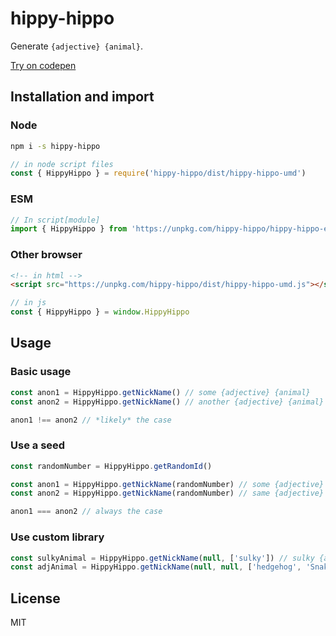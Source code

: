 # hippy-hippo

Generate `{adjective} {animal}`.

[Try on codepen]([](https://codepen.io/xgui3783/pen/vYJgXWR))

## Installation and import

### Node

```sh
npm i -s hippy-hippo
```

```js
// in node script files
const { HippyHippo } = require('hippy-hippo/dist/hippy-hippo-umd')
```

### ESM

```js
// In script[module]
import { HippyHippo } from 'https://unpkg.com/hippy-hippo/hippy-hippo-esm.js'
```

### Other browser

```html
<!-- in html -->
<script src="https://unpkg.com/hippy-hippo/dist/hippy-hippo-umd.js"></script>
```

```js
// in js
const { HippyHippo } = window.HippyHippo
```

## Usage

### Basic usage

```js
const anon1 = HippyHippo.getNickName() // some {adjective} {animal}
const anon2 = HippyHippo.getNickName() // another {adjective} {animal}

anon1 !== anon2 // *likely* the case
```

### Use a seed

```js 
const randomNumber = HippyHippo.getRandomId()

const anon1 = HippyHippo.getNickName(randomNumber) // some {adjective} {animal}
const anon2 = HippyHippo.getNickName(randomNumber) // same {adjective} {animal}

anon1 === anon2 // always the case
```

### Use custom library

```js
const sulkyAnimal = HippyHippo.getNickName(null, ['sulky']) // sulky {animal}
const adjAnimal = HippyHippo.getNickName(null, null, ['hedgehog', 'Snake']) // {adjective} hedgehog|Snack
```

## License

MIT
